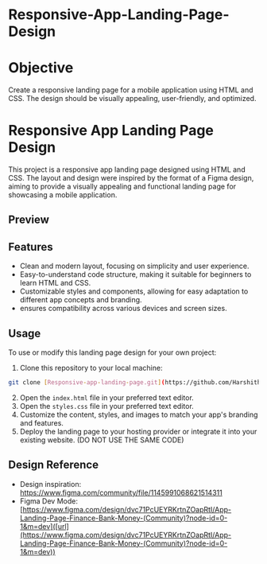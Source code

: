 # Responsive-App-Landing-Page-Design

# Objective
Create a responsive landing page for a mobile application using HTML and CSS. The design should be visually appealing, user-friendly, and optimized.

# Responsive App Landing Page Design

This project is a responsive app landing page designed using HTML and CSS. The layout and design were inspired by the format of a Figma design, aiming to provide a visually appealing and functional landing page for showcasing a mobile application.

## Preview

## Features

- Clean and modern layout, focusing on simplicity and user experience.
- Easy-to-understand code structure, making it suitable for beginners to learn HTML and CSS.
- Customizable styles and components, allowing for easy adaptation to different app concepts and branding.
- ensures compatibility across various devices and screen sizes.


## Usage

To use or modify this landing page design for your own project:

1. Clone this repository to your local machine:

```bash
git clone [Responsive-app-landing-page.git](https://github.com/Harshitha-Loganathan/Responsive-App-Landing-Page-Design)
```

2. Open the `index.html` file in your preferred text editor.
3. Open the `styles.css` file in your preferred text editor.
4. Customize the content, styles, and images to match your app's branding and features.
5. Deploy the landing page to your hosting provider or integrate it into your existing website. (DO NOT USE THE SAME CODE)

## Design Reference

- Design inspiration: https://www.figma.com/community/file/1145991068621514311
- Figma Dev Mode: [https://www.figma.com/design/dvc71PcUEYRKrtnZOapRtI/App-Landing-Page-Finance-Bank-Money-(Community)?node-id=0-1&m=dev]([url](https://www.figma.com/design/dvc71PcUEYRKrtnZOapRtI/App-Landing-Page-Finance-Bank-Money-(Community)?node-id=0-1&m=dev))
